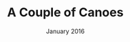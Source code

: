 ---
layout: portfolio
type: writing
title: A Couple of Canoes
short_desc: a process piece.
description: none
date: January 2016
image: https://cdn-images-1.medium.com/max/2000/1*1f3UfoebISPQZ3tTwU3lOA.jpeg
link: https://medium.com/a-weekly-photograph/a-couple-of-canoes-ebef0b0fd806#.xx39rp2l4
---